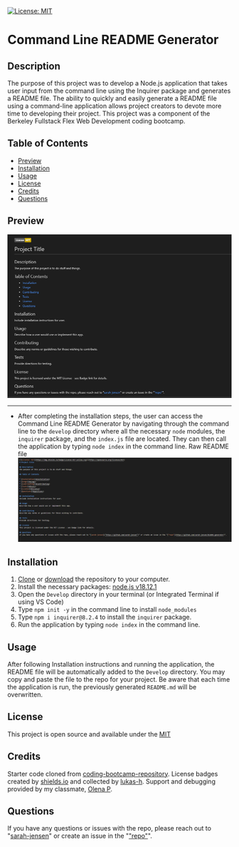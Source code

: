 
  [![License: MIT](https://img.shields.io/badge/License-MIT-yellow.svg)](https://opensource.org/licenses/MIT)
  # Command Line README Generator
  
  ## Description
  The purpose of this project was to develop a Node.js application that takes user input from the command line using the Inquirer package and generates a README file. The ability to quickly and easily generate a README file using a command-line application allows project creators to devote more time to developing their project. This project was a component of the Berkeley Fullstack Flex Web Development coding bootcamp.
  
  ## Table of Contents
  
  * [Preview](#preview)
  * [Installation](#installation)
  * [Usage](#usage)
  * [License](#license)
  * [Credits](#credits)
  * [Questions](#questions)
  
  ## Preview
  ![Preview](./assets/README-preview.png)

  ---
  - After completing the installation steps, the user can access the Command Line README Generator by navigating through the command line to the `develop` directory where all the necessary `node` modules, the `inquirer` package, and the `index.js` file are located. They can then call the application by typing `node index` in the command line.
  Raw README file
  ![Preview](./assets/README-file.png)
  
  ## Installation
  1. [Clone](https://github.com/sarah-jensen/README-generator) or [download](https://github.com/sarah-jensen/README-generator/archive/refs/heads/master.zip) the repository to your computer. 
  2. Install the necessary packages: [node.js v18.12.1](https://nodejs.org/en)
  3. Open the `Develop` directory in your terminal (or Integrated Terminal if using VS Code) 
  4. Type `npm init -y` in the command line to install `node_modules`
  5. Type `npm i inquirer@8.2.4` to install the `inquirer` package. 
  6. Run the application by typing `node index` in the command line.


  ## Usage
  After following Installation instructions and running the application, the README file will be automatically added to the `Develop` directory. You may copy and paste the file to the repo for your project. Be aware that each time the application is run, the previously generated `README.md` will be overwritten.
  
  ## License
  This project is open source and available under the [MIT](./LICENSE)

  ## Credits
  Starter code cloned from [coding-bootcamp-repository](https://github.com/coding-boot-camp/potential-enigma).
  License badges created by [shields.io](https://shields.io/) and collected by [lukas-h](https://gist.github.com/lukas-h/2a5d00690736b4c3a7ba).
  Support and debugging provided by my classmate, [Olena P](https://github.com/UserOlena).
  
  ## Questions
  If you have any questions or issues with the repo, please reach out to "[sarah-jensen]("https://github.com/sarah-jensen")" or create an issue in the "["repo"](https://github.com/sarah-jensen/README-generator)".
